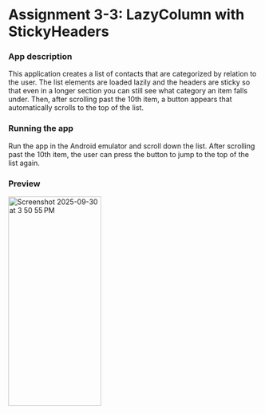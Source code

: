 # Assignment 3-3: LazyColumn with StickyHeaders
### App description
This application creates a list of contacts that are categorized by relation to the user.
The list elements are loaded lazily and the headers are sticky so that even in a longer section you can still see what category an item falls under.
Then, after scrolling past the 10th item, a button appears that automatically scrolls to the top of the list.

### Running the app
Run the app in the Android emulator and scroll down the list. After scrolling past the 10th item, the user can press the button to jump to the top of the list again.

### Preview
<img width="186" height="420" alt="Screenshot 2025-09-30 at 3 50 55 PM" src="https://github.com/user-attachments/assets/1abec627-016b-4fc5-8b16-f4f9bc57b616" />
